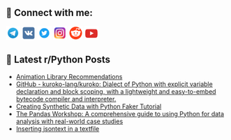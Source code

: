 ## 🔎 Connect with me:
[<img src="https://github.com/bullbesh/bullbesh/blob/main/images/Telegram.png" width="32" height="32" />](https://t.me/bullbesh)
[<img src="https://github.com/bullbesh/bullbesh/blob/main/images/VK.png" width="32" height="32" />](https://vk.com/bullbesh)
[<img src="https://github.com/bullbesh/bullbesh/blob/main/images/Twitter.png" width="32" height="32" />](https://twitter.com/bullbesh1)
[<img src="https://github.com/bullbesh/bullbesh/blob/main/images/Instagram.png" width="32" height="32" />](https://www.instagram.com/bullbesh)
[<img src="https://github.com/bullbesh/bullbesh/blob/main/images/Reddit.png" width="32" height="32" />](https://www.reddit.com/user/bullbesh)
[<img src="https://github.com/bullbesh/bullbesh/blob/main/images/YouTube.png" width="32" height="32" />](https://www.youtube.com/channel/UCtfjRs6uzgq5mfm8S06WTcg)

## 📕 Latest r/Python Posts
<!-- BLOG-POST-LIST:START -->
- [Animation Library Recommendations](https://www.reddit.com/r/Python/comments/wna14j/animation_library_recommendations/)
- [GitHub - kuroko-lang/kuroko: Dialect of Python with explicit variable declaration and block scoping, with a lightweight and easy-to-embed bytecode compiler and interpreter.](https://www.reddit.com/r/Python/comments/wn8z61/github_kurokolangkuroko_dialect_of_python_with/)
- [Creating Synthetic Data with Python Faker Tutorial](https://www.reddit.com/r/Python/comments/wn8mb9/creating_synthetic_data_with_python_faker_tutorial/)
- [The Pandas Workshop: A comprehensive guide to using Python for data analysis with real-world case studies](https://www.reddit.com/r/Python/comments/wn7ric/the_pandas_workshop_a_comprehensive_guide_to/)
- [Inserting jsontext in a textfile](https://www.reddit.com/r/Python/comments/wn77rj/inserting_jsontext_in_a_textfile/)
<!-- BLOG-POST-LIST:END -->
